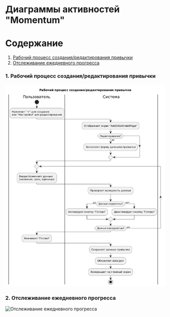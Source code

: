 # Диаграммы активностей "Momentum"

# Содержание
1. [Рабочий процесс создания/редактирования привычки](#1)
2. [Отслеживание ежедневного прогресса](#2)

### 1. Рабочий процесс создания/редактирования привычки<a name="1"></a>

![Рабочий процесс создания/редактирования привычки](https://github.com/Chawotto/Momentum/blob/5de0b49cd96c04ac4fc9675b6a613f6704b411e2/diagrams/Images/activity_edit_habit.png)

### 2. Отслеживание ежедневного прогресса<a name="2"></a>

![Отслеживание ежедневного прогресса](https://raw.githubusercontent.com/user/repo/main/Diagrams/Images/Momentum_Activity_AddProgress.png)
